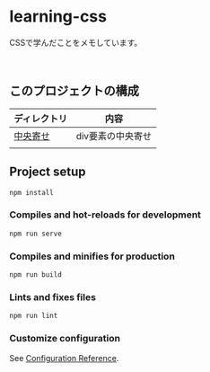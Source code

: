 # learning-css
CSSで学んだことをメモしています。  

<!-- START doctoc generated TOC please keep comment here to allow auto update -->
<!-- END doctoc generated TOC please keep comment here to allow auto update -->
<br>

## このプロジェクトの構成

| ディレクトリ                                         | 内容                     |
| ---------------------------------------------- | ---------------------- |
| [中央寄せ](./1-centering)     | div要素の中央寄せ                    |
|                                                |               |


## Project setup
```
npm install
```

### Compiles and hot-reloads for development
```
npm run serve
```

### Compiles and minifies for production
```
npm run build
```

### Lints and fixes files
```
npm run lint
```

### Customize configuration
See [Configuration Reference](https://cli.vuejs.org/config/).



<br>
